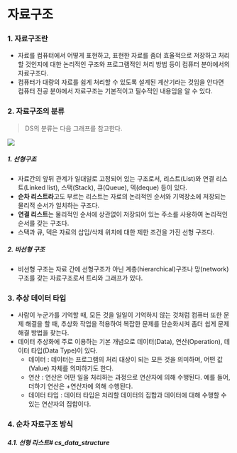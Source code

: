 # 자료구조

### 1. 자료구조란

- 자료를 컴퓨터에서 어떻게 표현하고, 표현한 자료를 좀더 효율적으로 저장하고 처리할 것인지에 대한 논리적인 구조와 프로그램적인 처리 방법 등이 컴퓨터 분야에서의 자료구조다. 
- 컴퓨터가 대량의 자료를 쉽게 처리할 수 있도록 설계된 계산기라는 것임을 안다면 컴퓨터 전공 분야에서 자료구조는 기본적이고 필수적인 내용임을 알 수 있다.



### 2. 자료구조의 분류

> DS의 분류는 다음 그래프를 참고한다.

![](http://www.studytonight.com/data-structures/images/introduction-to-data-structures.gif)

##### 1. 선형구조

- 자료간의 앞뒤 관계가 일대일로 고정되어 있는 구조로서, 리스트(List)와 연결 리스트(Linked list), 스택(Stack), 큐(Queue), 덱(deque) 등이 있다.
- **순차 리스트라**고도 부르는 리스트는 자료의 논리적인 순서와 기억장소에 저장되는 물리적 순서가 일치하는 구조다.
- **연결 리스트**는 물리적인 순서에 상관없이 저장되어 있는 주소를 사용하여 논리적인 순서를 갖는 구조다.
- 스택과 큐, 덱은 자료의 삽입/삭제 위치에 대한 제한 조건을 가진 선형 구조다.



##### 2. 비선형 구조

- 비선형 구조는 자료 간에 선형구조가 아닌 계층(hierarchical)구조나 망(network) 구조를 갖는 자료구조로서 트리와 그래프가 있다.



### 3. 추상 데이터 타입

- 사람이 누군가를 기억할 때, 모든 것을 일일이 기억하지 않는 것처럼 컴퓨터 또한 문제 해결을 할 때, 추상화 작업을 적용하여 복잡한 문제를 단순화시켜 좀더 쉽게 문제 해결 방법을 찾는다.
- 데이터 추상화에 주로 이용하는 기본 개념으로 데이터(Data), 연산(Operation), 데이터 타입(Data Type)이 있다.
  - 데이터 : 데이터는 프로그램의 처리 대상이 되는 모든 것을 의미하며, 어떤 값(Value) 자체를 의미하기도 한다.
  - 연산 : 연산은 어떤 일을 처리하는 과정으로 연산자에 의해 수행된다. 예를 들어, 더하기 연산은 +연산자에 의해 수행된다.
  - 데이터 타입 : 데이터 타입은 처리할 데이터의 집합과 데이터에 대해 수행할 수 있는 연산자의 집합이다. 



### 4. 순차 자료구조 방식

##### 4.1. 선형 리스트# cs_data_structure
